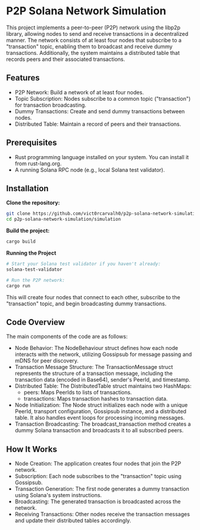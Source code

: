 # P2P Solana Network Simulation

This project implements a peer-to-peer (P2P) network using the libp2p library, allowing nodes to send and receive transactions in a decentralized manner. The network consists of at least four nodes that subscribe to a "transaction" topic, enabling them to broadcast and receive dummy transactions. Additionally, the system maintains a distributed table that records peers and their associated transactions.

## Features
- P2P Network: Build a network of at least four nodes.
- Topic Subscription: Nodes subscribe to a common topic ("transaction") for transaction broadcasting.
- Dummy Transactions: Create and send dummy transactions between nodes.
- Distributed Table: Maintain a record of peers and their transactions.

## Prerequisites

- Rust programming language installed on your system. You can install it from rust-lang.org.
- A running Solana RPC node (e.g., local Solana test validator).

## Installation
**Clone the repository:**

```bash
git clone https://github.com/vict0rcarvalh0/p2p-solana-network-simulation.git
cd p2p-solana-network-simulation/simulation
```

**Build the project:**

```bash
cargo build
```

**Running the Project**

```bash
# Start your Solana test validator if you haven't already:
solana-test-validator
```

```bash
# Run the P2P network:
cargo run
```

This will create four nodes that connect to each other, subscribe to the "transaction" topic, and begin broadcasting dummy transactions.

## Code Overview
The main components of the code are as follows:

- Node Behavior: The NodeBehaviour struct defines how each node interacts with the network, utilizing Gossipsub for message passing and mDNS for peer discovery.
- Transaction Message Structure: The TransactionMessage struct represents the structure of a transaction message, including the transaction data (encoded in Base64), sender's PeerId, and timestamp.
- Distributed Table: The DistributedTable struct maintains two HashMaps:
    - peers: Maps PeerIds to lists of transactions.
    - transactions: Maps transaction hashes to transaction data.
- Node Initialization: The Node struct initializes each node with a unique PeerId, transport configuration, Gossipsub instance, and a distributed table. It also handles event loops for processing incoming messages.
- Transaction Broadcasting: The broadcast_transaction method creates a dummy Solana transaction and broadcasts it to all subscribed peers.

## How It Works
- Node Creation: The application creates four nodes that join the P2P network.
- Subscription: Each node subscribes to the "transaction" topic using Gossipsub.
- Transaction Generation: The first node generates a dummy transaction using Solana's system instructions.
- Broadcasting: The generated transaction is broadcasted across the network.
- Receiving Transactions: Other nodes receive the transaction messages and update their distributed tables accordingly.

